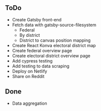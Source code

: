 ## ToDo

 - Create Gatsby front-end
 - Fetch data with gatsby-source-filesystem
   - Federal
   - By district
   - District to canvas position mapping
 - Create React Konva electoral district map
 - Create federal overview page
 - Create electoral district overview page
 - Add cypress testing
 - Add testing to data scraping
 - Deploy on Netlify
 - Share on Reddit

## Done

- Data aggregation